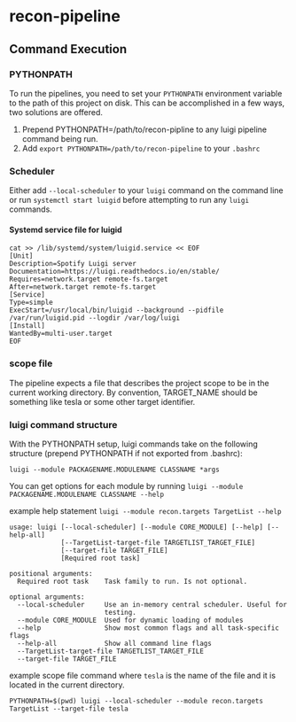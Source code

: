 # recon-pipeline

## Command Execution

### PYTHONPATH
To run the pipelines, you need to set your `PYTHONPATH` environment variable to the path of this project on disk.  This can be accomplished in a few ways, two solutions are offered.  

1. Prepend PYTHONPATH=/path/to/recon-pipline to any luigi pipeline command being run.
2. Add `export PYTHONPATH=/path/to/recon-pipeline` to your `.bashrc`   

### Scheduler

Either add `--local-scheduler` to your `luigi` command on the command line or run `systemctl start luigid` before attempting to run any `luigi` commands.

#### Systemd service file for luigid
``` 
cat >> /lib/systemd/system/luigid.service << EOF 
[Unit]
Description=Spotify Luigi server
Documentation=https://luigi.readthedocs.io/en/stable/
Requires=network.target remote-fs.target
After=network.target remote-fs.target
[Service]
Type=simple
ExecStart=/usr/local/bin/luigid --background --pidfile /var/run/luigid.pid --logdir /var/log/luigi
[Install]
WantedBy=multi-user.target
EOF
```

### scope file 

The pipeline expects a file that describes the project scope to be in the current working directory.  By convention, TARGET_NAME should be something like tesla or some other target identifier.

### luigi command structure

With the PYTHONPATH setup, luigi commands take on the following structure (prepend PYTHONPATH if not exported from .bashrc):

`luigi --module PACKAGENAME.MODULENAME CLASSNAME *args`

You can get options for each module by running `luigi --module PACKAGENAME.MODULENAME CLASSNAME --help`

example help statement
`luigi --module recon.targets TargetList --help`

```text
usage: luigi [--local-scheduler] [--module CORE_MODULE] [--help] [--help-all]
             [--TargetList-target-file TARGETLIST_TARGET_FILE]
             [--target-file TARGET_FILE]
             [Required root task]

positional arguments:
  Required root task    Task family to run. Is not optional.

optional arguments:
  --local-scheduler     Use an in-memory central scheduler. Useful for
                        testing.
  --module CORE_MODULE  Used for dynamic loading of modules
  --help                Show most common flags and all task-specific flags
  --help-all            Show all command line flags
  --TargetList-target-file TARGETLIST_TARGET_FILE
  --target-file TARGET_FILE
```

example scope file command where `tesla` is the name of the file and it is located in the current directory. 

`PYTHONPATH=$(pwd) luigi --local-scheduler --module recon.targets TargetList --target-file tesla`

